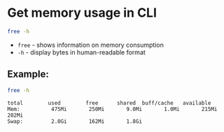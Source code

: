 # Get memory usage in CLI

```bash
free -h
```

- `free` - shows information on memory consumption
- `-h` - display bytes in human-readable format

## Example: 
```bash
free -h
```
```
total        used        free      shared  buff/cache   available
Mem:          475Mi       250Mi       9.0Mi       1.0Mi       215Mi       202Mi
Swap:         2.0Gi       162Mi       1.8Gi
```

